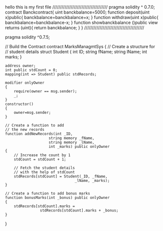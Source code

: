   hello this is my first file
  ////////////////////////////////////
pragma solidity ^ 0.7.0;
contract Banckcontract{
    uint banckbalance=5000;
    function deposit(uint x)public{
        banckbalance=banckbalance+x;
    }
    function withdraw(uint x)public{
        banckbalance=banckbalance-x;
    }
    function showbanckbalance ()public view returns (uint){
        return banckbalance;
    }
}
///////////////////////////////////////


pragma solidity ^0.7.5;

// Build the Contract
contract MarksManagmtSys
{
    // Create a structure for
    // student details
    struct Student
    {
        int ID;
        string fName;
        string lName;
        int marks;
    }

    address owner;
    int public stdCount = 0;
    mapping(int => Student) public stdRecords;

    modifier onlyOwner
    {
        require(owner == msg.sender);
        _;
    }
    constructor()
    {
        owner=msg.sender;
    }

    // Create a function to add
    // the new records
    function addNewRecords(int _ID,
                        string memory _fName,
                        string memory _lName,
                        int _marks) public onlyOwner
    {
        // Increase the count by 1
        stdCount = stdCount + 1;

        // Fetch the student details
        // with the help of stdCount
        stdRecords[stdCount] = Student(_ID, _fName,
                                    _lName, _marks);
    }

    // Create a function to add bonus marks
    function bonusMarks(int _bonus) public onlyOwner
    {
        stdRecords[stdCount].marks =
                    stdRecords[stdCount].marks + _bonus;
    }
}
